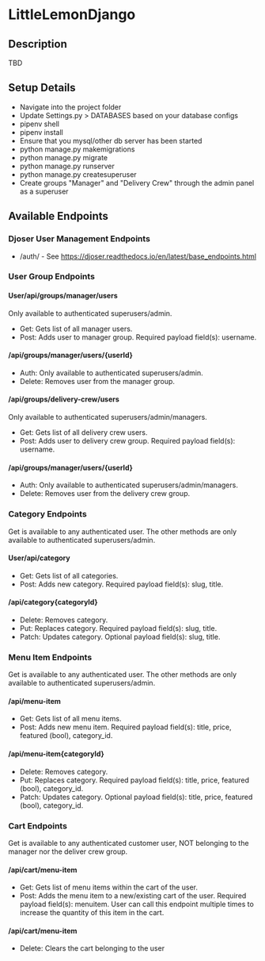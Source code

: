 # LittleLemonDjango
## Description
TBD

## Setup Details
* Navigate into the project folder
* Update Settings.py > DATABASES based on your database configs
* pipenv shell
* pipenv install
* Ensure that you mysql/other db server has been started
* python manage.py makemigrations
* python manage.py migrate
* python manage.py runserver
* python manage.py createsuperuser
* Create groups "Manager" and "Delivery Crew" through the admin panel as a superuser

## Available Endpoints

### Djoser User Management Endpoints
* /auth/ - See https://djoser.readthedocs.io/en/latest/base_endpoints.html

### User Group Endpoints
#### User/api/groups/manager/users
Only available to authenticated superusers/admin.
* Get: Gets list of all manager users.
* Post: Adds user to manager group. Required payload field(s): username.
#### /api/groups/manager/users/{userId}
* Auth: Only available to authenticated superusers/admin.
* Delete: Removes user from the manager group.

#### /api/groups/delivery-crew/users
Only available to authenticated superusers/admin/managers.
* Get: Gets list of all delivery crew users.
* Post: Adds user to delivery crew group. Required payload field(s): username.
#### /api/groups/manager/users/{userId}
* Auth: Only available to authenticated superusers/admin/managers.
* Delete: Removes user from the delivery crew group.

### Category Endpoints
Get is available to any authenticated user. The other methods are only available to authenticated superusers/admin.
#### User/api/category
* Get: Gets list of all categories.
* Post: Adds new category. Required payload field(s): slug, title.
#### /api/category{categoryId}
* Delete: Removes category.
* Put: Replaces category. Required payload field(s): slug, title.
* Patch: Updates category. Optional payload field(s): slug, title.

### Menu Item Endpoints
Get is available to any authenticated user. The other methods are only available to authenticated superusers/admin.
#### /api/menu-item
* Get: Gets list of all menu items.
* Post: Adds new menu item. Required payload field(s): title, price, featured (bool), category_id.
#### /api/menu-item{categoryId}
* Delete: Removes category.
* Put: Replaces category. Required payload field(s): title, price, featured (bool), category_id.
* Patch: Updates category. Optional payload field(s): title, price, featured (bool), category_id.

### Cart Endpoints
Get is available to any authenticated customer user, NOT belonging to the manager nor the deliver crew group.
#### /api/cart/menu-item
* Get: Gets list of menu items within the cart of the user.
* Post: Adds the menu item to a new/existing cart of the user. Required payload field(s): menuitem. User can call this endpoint multiple times to increase the quantity of this item in the cart.
#### /api/cart/menu-item
* Delete: Clears the cart belonging to the user
